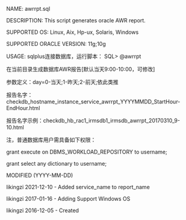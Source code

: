NAME:
  awrrpt.sql

DESCRIPTION:
  This script generates oracle AWR report.

SUPPORTED OS:
  Linux, Aix, Hp-ux, Solaris, Windows

SUPPORTED ORACLE VERSION:
  11g;10g

USAGE:
  sqlplus连接数据库，运行脚本：
  SQL> @awrrpt

在当前目录生成数据库AWR报告[默认当天9:00-10:00，可修改]

参数定义：day=0-当天;1-昨天;2-前天;依此类推

报告名字：checkdb_hostname_instance_service_awrrpt_YYYYMMDD_StartHour-EndHour.html

报告名字示例：checkdb_hb_rac1_irmsdb1_irmsdb_awrrpt_20170310_9-10.html

注，普通数据库用户需具备如下权限：

grant execute on DBMS_WORKLOAD_REPOSITORY to username;

grant select any dictionary to username;

MODIFIED (YYYY-MM-DD)

likingzi  2021-12-10 - Added service_name to report_name

likingzi  2017-01-16 - Adding Support Windows OS

likingzi  2016-12-05 - Created
